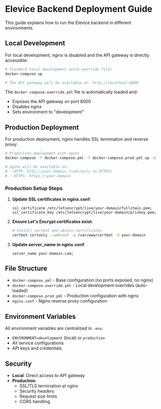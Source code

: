 # Elevice Backend Deployment Guide

This guide explains how to run the Elevice backend in different environments.

## Local Development

For local development, nginx is disabled and the API gateway is directly accessible:

```bash
# Standard local development (with override file)
docker-compose up

# The API gateway will be available at: http://localhost:8000
```

The `docker-compose.override.yml` file is automatically loaded and:
- Exposes the API gateway on port 8000
- Disables nginx
- Sets environment to "development"

## Production Deployment

For production deployment, nginx handles SSL termination and reverse proxy:

```bash
# Production deployment with nginx
docker-compose -f docker-compose.yml -f docker-compose.prod.yml up -d

# nginx will be available on:
# - HTTP: http://your-domain (redirects to HTTPS)
# - HTTPS: https://your-domain
```

### Production Setup Steps

1. **Update SSL certificates in nginx.conf**:
   ```nginx
   ssl_certificate /etc/letsencrypt/live/your-domain/fullchain.pem;
   ssl_certificate_key /etc/letsencrypt/live/your-domain/privkey.pem;
   ```

2. **Ensure Let's Encrypt certificates exist**:
   ```bash
   # Install certbot and obtain certificates
   certbot certonly --webroot -w /var/www/certbot -d your-domain
   ```

3. **Update server_name in nginx.conf**:
   ```nginx
   server_name your-domain.com;
   ```

## File Structure

- `docker-compose.yml` - Base configuration (no ports exposed, no nginx)
- `docker-compose.override.yml` - Local development overrides (auto-loaded)
- `docker-compose.prod.yml` - Production configuration with nginx
- `nginx.conf` - Nginx reverse proxy configuration

## Environment Variables

All environment variables are centralized in `.env`:
- `ENVIRONMENT=development` (local) or `production`
- All service configurations
- API keys and credentials

## Security

- **Local**: Direct access to API gateway
- **Production**: 
  - SSL/TLS termination at nginx
  - Security headers
  - Request size limits
  - CORS handling